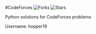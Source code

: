 #CodeForces
![Forks](https://img.shields.io/github/forks/deveshbajpai19/CodeForces.svg)
![Stars](https://img.shields.io/github/stars/codersanjeev/CodeForces.svg)

Python solutions for CodeForces problems

Username: hopper19
